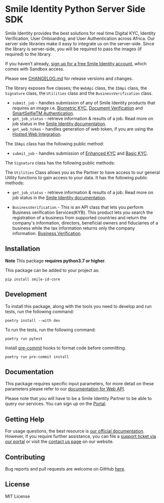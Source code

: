 # Smile Identity Python Server Side SDK

Smile Identity provides the best solutions for real time Digital KYC, Identity Verification, User Onboarding, and User Authentication across Africa. Our server side libraries make it easy to integrate us on the server-side. Since the library is server-side, you will be required to pass the images (if required) to the library.

If you haven’t already, [sign up for a free Smile Identity account](https://usesmileid.com/talk-to-an-expert), which comes with Sandbox access.

Please see [CHANGELOG.md](CHANGELOG.md) for release versions and changes.

The library exposes five classes; the `WebApi` class, the `IDApi` class, the `Signature` class, the `Utilities` class and the `BusinessVerification` class.

- `submit_job` - handles submission of any of Smile Identity products that requires an image i.e. [Biometric KYC](https://docs.usesmileid.com/products/biometric-kyc), [Document Verification](https://docs.usesmileid.com/products/document-verification) and [SmartSelfieTM Authentication](https://docs.usesmileid.com/products/biometric-authentication).
- `get_job_status` - retrieve information & results of a job. Read more on job status in the [Smile Identity documentation](https://docs.usesmileid.com/further-reading/job-status).
- `get_web_token` - handles generation of web token, if you are using the [Hosted Web Integration](https://docs.usesmileid.com/web-mobile-web/web-integration-beta).

The `IDApi` class has the following public method:

- `submit_job` - handles submission of [Enhanced KYC](https://docs.usesmileid.com/products/identity-lookup) and [Basic KYC](https://docs.usesmileid.com/products/id-verification).

The `Signature` class has the following public methods:

The `Utilities` Class allows you as the Partner to have access to our general Utility functions to gain access to your data. It has the following public methods:

- `get_job_status` - retrieve information & results of a job. Read more on job status in the [Smile Identity documentation](https://docs.usesmileid.com/further-reading/job-status).

- `BusinessVerification` - This is an API class that lets you perform Business verification Services(KYB). This product lets you search the registration of a business from supported countries and return the company's information, directors, beneficial owners and fiduciaries of a business while the tax information returns only the company information.
[Business Verification](https://docs.usesmileid.com/products/for-businesses-kyb/business-verification).

## Installation

**Note** This package **requires python3.7 or higher**.

This package can be added to your project as:

```shell
pip install smile-id-core
```

## Development

To install this package, along with the tools you need to develop and run tests, run the following command:

```shell
poetry install --with dev
```

To run the tests, run the following command:

```shell
poetry run pytest
```

Install [pre-commit](https://pre-commit.com/) hooks to format code before committing.

```shell
poetry run pre-commit install
```

## Documentation

This package requires specific input parameters, for more detail on these parameters please refer to our [documentation for Web API](https://docs.usesmileid.com/server-to-server/python).

Please note that you will have to be a Smile Identity Partner to be able to query our services. You can sign up on the [Portal](https://portal.usesmileid.com/signup).

## Getting Help

For usage questions, the best resource is [our official documentation](https://docs.usesmileid.com). However, if you require further assistance, you can file a [support ticket via our portal](https://portal.usesmileid.com/partner/support/tickets) or visit the [contact us page](https://usesmileid.com/company/contact-us) on our website.

## Contributing

Bug reports and pull requests are welcome on GitHub [here](https://github.com/smileidentity/smile-identity-core-python-3/).


## License

MIT License
